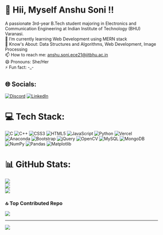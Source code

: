 # 💫 Hii, Myself Anshu Soni !!
 A passionate 3rd-year B.Tech student majoring in Electronics and Communication Engineering at Indian Institute of Technology (BHU) Varanasi. <br>
🌱 I’m currently learning Web Development using MERN stack<br>🌱 Know's About: Data Structures and Algorithms, Web Development, Image Processing <br>📫 How to reach me: anshu.soni.ece21@iitbhu.ac.in<br>😄 Pronouns: She/Her<br>⚡ Fun fact: -_-


## 🌐 Socials:
[![Discord](https://img.shields.io/badge/Discord-%237289DA.svg?logo=discord&logoColor=white)](https://discord.gg/not_shuu) [![LinkedIn](https://img.shields.io/badge/LinkedIn-%230077B5.svg?logo=linkedin&logoColor=white)](https://linkedin.com/in/https://www.linkedin.com/in/anshu-soni-3975a0229/) 

# 💻 Tech Stack:
![C](https://img.shields.io/badge/c-%2300599C.svg?style=flat&logo=c&logoColor=white) ![C++](https://img.shields.io/badge/c++-%2300599C.svg?style=flat&logo=c%2B%2B&logoColor=white) ![CSS3](https://img.shields.io/badge/css3-%231572B6.svg?style=flat&logo=css3&logoColor=white) ![HTML5](https://img.shields.io/badge/html5-%23E34F26.svg?style=flat&logo=html5&logoColor=white) ![JavaScript](https://img.shields.io/badge/javascript-%23323330.svg?style=flat&logo=javascript&logoColor=%23F7DF1E) ![Python](https://img.shields.io/badge/python-3670A0?style=flat&logo=python&logoColor=ffdd54) ![Vercel](https://img.shields.io/badge/vercel-%23000000.svg?style=flat&logo=vercel&logoColor=white) ![Anaconda](https://img.shields.io/badge/Anaconda-%2344A833.svg?style=flat&logo=anaconda&logoColor=white) ![Bootstrap](https://img.shields.io/badge/bootstrap-%238511FA.svg?style=flat&logo=bootstrap&logoColor=white) ![jQuery](https://img.shields.io/badge/jquery-%230769AD.svg?style=flat&logo=jquery&logoColor=white) ![OpenCV](https://img.shields.io/badge/opencv-%23white.svg?style=flat&logo=opencv&logoColor=white) ![MySQL](https://img.shields.io/badge/mysql-%2300000f.svg?style=flat&logo=mysql&logoColor=white) ![MongoDB](https://img.shields.io/badge/MongoDB-%234ea94b.svg?style=flat&logo=mongodb&logoColor=white) ![NumPy](https://img.shields.io/badge/numpy-%23013243.svg?style=flat&logo=numpy&logoColor=white) ![Pandas](https://img.shields.io/badge/pandas-%23150458.svg?style=flat&logo=pandas&logoColor=white) ![Matplotlib](https://img.shields.io/badge/Matplotlib-%23ffffff.svg?style=flat&logo=Matplotlib&logoColor=black)
# 📊 GitHub Stats:
![](https://github-readme-stats.vercel.app/api?username=anshu1910&theme=dark&hide_border=false&include_all_commits=false&count_private=false)<br/>
![](https://github-readme-streak-stats.herokuapp.com/?user=anshu1910&theme=dark&hide_border=false)<br/>
![](https://github-readme-stats.vercel.app/api/top-langs/?username=anshu1910&theme=dark&hide_border=false&include_all_commits=false&count_private=false&layout=compact)

### 🔝 Top Contributed Repo
![](https://github-contributor-stats.vercel.app/api?username=anshu1910&limit=5&theme=dark&combine_all_yearly_contributions=true)

---
[![](https://visitcount.itsvg.in/api?id=anshu1910&icon=5&color=3)](https://visitcount.itsvg.in)

<!-- Proudly created with GPRM ( https://gprm.itsvg.in ) -->
